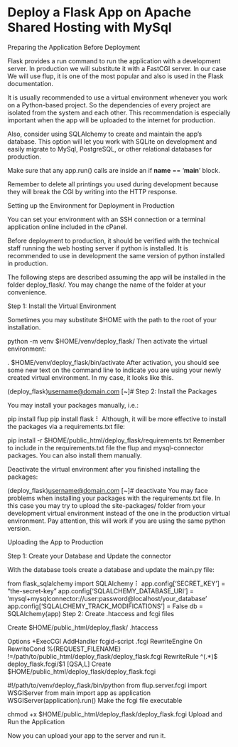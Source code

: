 # Deploy a Flask App on Apache Shared Hosting with MySql

Preparing the Application Before Deployment

Flask provides a run command to run the application with a development server. In production we will substitute it with a FastCGI server. In our case We will use flup, it is one of the most popular and also is used in the Flask documentation.

It is usually recommended to use a virtual environment whenever you work on a Python-based project. So the dependencies of every project are isolated from the system and each other. This recommendation is especially important when the app will be uploaded to the internet for production.

Also, consider using SQLAlchemy to create and maintain the app’s database. This option will let you work with SQLite on development and easily migrate to MySql, PostgreSQL, or other relational databases for production.

Make sure that any app.run() calls are inside an if __name__ == ‘__main__’ block.

Remember to delete all printings you used during development because they will break the CGI by writing into the HTTP response.

Setting up the Environment for Deployment in Production

You can set your environment with an SSH connection or a terminal application online included in the cPanel.

Before deployment to production, it should be verified with the technical staff running the web hosting server if python is installed. It is recommended to use in development the same version of python installed in production.

The following steps are described assuming the app will be installed in the folder deploy_flask/. You may change the name of the folder at your convenience.

Step 1: Install the Virtual Environment

Sometimes you may substitute $HOME with the path to the root of your installation.

python -m venv $HOME/venv/deploy_flask/
Then activate the virtual environment:

. $HOME/venv/deploy_flask/bin/activate
After activation, you should see some new text on the command line to indicate you are using your newly created virtual environment. In my case, it looks like this.

(deploy_flask)username@domain.com [~]#
Step 2: Install the Packages

You may install your packages manually, i.e.:

pip install flup
pip install flask
⠇
Although, it will be more effective to install the packages via a requirements.txt file:

pip install -r $HOME/public_html/deploy_flask/requirements.txt
Remember to include in the requirements.txt file the flup and mysql-connector packages. You can also install them manually.

Deactivate the virtual environment after you finished installing the packages:

(deploy_flask)username@domain.com [~]# deactivate
You may face problems when installing your packages with the requirements.txt file. In this case you may try to upload the site-packages/ folder from your development virtual environment instead of the one in the production virtual environment. Pay attention, this will work if you are using the same python version.

Uploading the App to Production

Step 1: Create your Database and Update the connector

With the database tools create a database and update the main.py file:

from flask_sqlalchemy import SQLAlchemy
⠇
app.config[‘SECRET_KEY’] = “the-secret-key”
app.config[‘SQLALCHEMY_DATABASE_URI’] = ‘mysql+mysqlconnector://user:password@localhost/your_database’
app.config[‘SQLALCHEMY_TRACK_MODIFICATIONS’] = False
db = SQLAlchemy(app)
Step 2: Create .htaccess and fcgi files

Create $HOME/public_html/deploy_flask/ .htaccess

Options +ExecCGI
AddHandler fcgid-script .fcgi
RewriteEngine On
RewriteCond %{REQUEST_FILENAME} !=/path/to/public_html/deploy_flask/deploy_flask.fcgi
RewriteRule ^(.*)$ deploy_flask.fcgi/$1 [QSA,L]
Create $HOME/public_html/deploy_flask/deploy_flask.fcgi

#!/path/to/venv/deploy_flask/bin/python
from flup.server.fcgi import WSGIServer
from main import app as application
WSGIServer(application).run()
Make the fcgi file executable

chmod +x $HOME/public_html/deploy_flask/deploy_flask.fcgi
Upload and Run the Application

Now you can upload your app to the server and run it.

